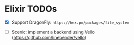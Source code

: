 # Elixir TODOs

- [x] Support DragonFly: `https://hex.pm/packages/file_system`

- [ ] Scenic: implement a backend using Vello (https://github.com/linebender/vello)
